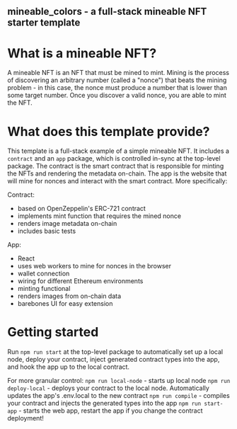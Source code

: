## mineable_colors - a full-stack mineable NFT starter template

# What is a mineable NFT?

A mineable NFT is an NFT that must be mined to mint. Mining is the process of discovering an arbitrary number (called a "nonce") that beats the mining problem - in this case, the nonce must produce a number that is lower than some target number. Once you discover a valid nonce, you are able to mint the NFT.

# What does this template provide?

This template is a full-stack example of a simple mineable NFT. It includes a `contract` and an `app` package, which is controlled in-sync at the top-level package. The contract is the smart contract that is responsible for minting the NFTs and rendering the metadata on-chain. The app is the website that will mine for nonces and interact with the smart contract. More specifically:

Contract:

- based on OpenZeppelin's ERC-721 contract
- implements mint function that requires the mined nonce
- renders image metadata on-chain
- includes basic tests

App:

- React
- uses web workers to mine for nonces in the browser
- wallet connection
- wiring for different Ethereum environments
- minting functional
- renders images from on-chain data
- barebones UI for easy extension

# Getting started

Run `npm run start` at the top-level package to automatically set up a local node, deploy your contract, inject generated contract types into the app, and hook the app up to the local contract.

For more granular control:
`npm run local-node` - starts up local node
`npm run deploy-local` - deploys your contract to the local node. Automatically updates the app's .env.local to the new contract
`npm run compile` - compiles your contract and injects the generated types into the app
`npm run start-app` - starts the web app, restart the app if you change the contract deployment!
